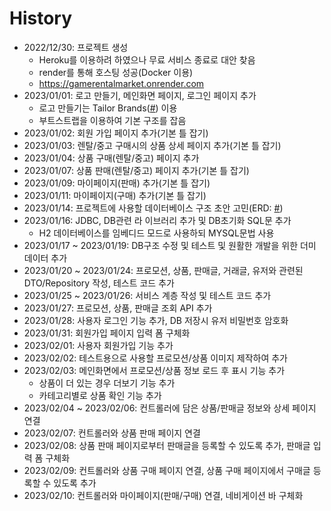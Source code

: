 # History
- 2022/12/30: 프로젝트 생성
  - Heroku를 이용하려 하였으나 무료 서비스 종료로 대안 찾음
  - render를 통해 호스팅 성공(Docker 이용)
  - https://gamerentalmarket.onrender.com
- 2023/01/01: 로고 만들기, 메인화면 페이지, 로그인 페이지 추가
  - 로고 만들기는 Tailor Brands([#](https://www.tailorbrands.com/)) 이용
  - 부트스트랩을 이용하여 기본 구조를 잡음
- 2023/01/02: 회원 가입 페이지 추가(기본 틀 잡기)
- 2023/01/03: 렌탈/중고 구매시의 상품 상세 페이지 추가(기본 틀 잡기)
- 2023/01/04: 상품 구매(렌탈/중고) 페이지 추가
- 2023/01/07: 상품 판매(렌탈/중고) 페이지 추가(기본 틀 잡기)
- 2023/01/09: 마이페이지(판매) 추가(기본 틀 잡기)
- 2023/01/11: 마이페이지(구매) 추가(기본 틀 잡기)
- 2023/01/14: 프로젝트에 사용할 데이터베이스 구조 초안 고민(ERD: [#](/docs/ERD.png))
- 2023/01/16: JDBC, DB관련 라 이브러리 추가 및 DB초기화 SQL문 추가
  - H2 데이터베이스를 임베디드 모드로 사용하되 MYSQL문법 사용
- 2023/01/17 ~ 2023/01/19: DB구조 수정 및 테스트 및 원활한 개발을 위한 더미 데이터 추가
- 2023/01/20 ~ 2023/01/24: 프로모션, 상품, 판매글, 거래글, 유저와 관련된 DTO/Repository 작성, 테스트 코드 추가
- 2023/01/25 ~ 2023/01/26: 서비스 계층 작성 및 테스트 코드 추가
- 2023/01/27: 프로모션, 상품, 판매글 조회 API 추가
- 2023/01/28: 사용자 로그인 기능 추가, DB 저장시 유저 비밀번호 암호화
- 2023/01/31: 회원가입 페이지 입력 폼 구체화
- 2023/02/01: 사용자 회원가입 기능 추가
- 2023/02/02: 테스트용으로 사용할 프로모션/상품 이미지 제작하여 추가
- 2023/02/03: 메인화면에서 프로모션/상품 정보 로드 후 표시 기능 추가
  - 상품이 더 있는 경우 더보기 기능 추가
  - 카테고리별로 상품 확인 기능 추가
- 2023/02/04 ~ 2023/02/06: 컨트롤러에 담은 상품/판매글 정보와 상세 페이지 연결
- 2023/02/07: 컨트롤러와 상품 판매 페이지 연결
- 2023/02/08: 상품 판매 페이지로부터 판매글을 등록할 수 있도록 추가, 판매글 입력 폼 구체화
- 2023/02/09: 컨트롤러와 상품 구매 페이지 연결, 상품 구매 페이지에서 구매글 등록할 수 있도록 추가
- 2023/02/10: 컨트롤러와 마이페이지(판매/구매) 연결, 네비게이션 바 구체화